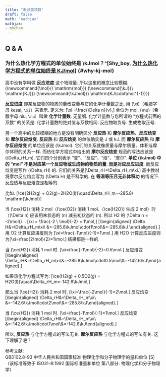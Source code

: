 ```yaml
---
title: "未归类项目"
draft: false
math: "mathjax"
mathjax:
- mhchem
---
```


## Q & A

### 为什么热化学方程式的单位始终是 \kJmol？^[Shy_boy, [为什么热化学方程式的单位始终是 KJ/mol](https://www.guokr.com/post/77804/)] {#why-kj-mol}

高中没有学叫做 **反应进度** 这个物理量. 所以这里的概念比较模糊. 
\(\newcommand{\mol}{\ \mathrm{mol}}\)
\(\newcommand{\kJ}{\ \mathrm{KJ}}\)
\(\newcommand{\kJmol}{\ \mathrm{KJ\cdot\mol^{-1}}}\)

**反应进度** 即某反应物的物质的量改变量与它的化学计量数之比, 用 \(\xi\)（希腊字母 kesai, `\xi`）来表示. 定义为: \[\xi =\frac{\Delta n}{ν},\] 单位为 mol. \(\nu\)（希腊字母 niu, `\nu`）叫做 **化学计量数**. 无量纲. 化学计量数与您所谓的 “方程式前面的系数” 的关系是: 化学计量数的绝对值与系数相同. 反应物取负号. 生成物取正号.

另一个高中的比较模糊的地方是没有明确区分 **反应热** 和 **摩尔反应热**、**反应焓变** 和 **摩尔反应焓变**.  **反应热** 和 **反应焓变** 的单位确实是 J 或 kJ. 而 **摩尔反应热** 和 **摩尔反应焓变** 的单位应该是 \(\kJmol\). 它们的关系就像质量与摩尔质量、体积与摩尔体积的关系一样. 而热化学方程式中给出的 **摩尔反应焓变** 规范的写法应该是\(\Delta_rH_m\). 它们四个分别表示 “变”、“反应”、“焓”、“摩尔”. **单位 \(\kJmol\) 中的 “mol” 不是对应某一个反应物或生成物的物质的量. 而是对应反应进度**. 而反应焓变是写作 \(\Delta_rH\) 的. 它们的关系是\[\Delta_rH=\Delta_rH_m\xi.\] 高中教材将摩尔反应焓变写为 \(\Delta H\) 是不科学的. 在 **等温等压且无非体积功** 的情况下. 反应热与反应焓变是相等的. 

比如. \[\ce{2H2(g) + O2(g)=2H2O(l)}\quad\Delta_rH_m=-285.8\ \mathrm{\kJmol}\]

当 \(\ce{H2}\) 消耗 2 mol（\(\ce{O2}\) 消耗 1 mol、\(\ce{H2O}\) 生成 2 mol）时（\(\Delta n\) 应该用末状态的 \(n\) 减去初状态的 \(n\). 所以 H2 的 \(\Delta n = -2\mol\)）. \[\xi = \frac{-2 \ \mol}{-2} = 1\mol,\]
\[\begin{aligned}
\Delta H&=\Delta_rH_m\xi\\
&=-285.8\kJmol\cdot1\mol\\&=-285.8\kJ
\end{aligned}.\]
用 O2 计算反应进度则为 \[\xi=\frac{-1\mol}{-1}=1\mol.\] 用 H2O 计算反应进度则为\[\xi=\frac{2\mol}{2}=1\mol.\] 结果都是一样的.

当 \(\ce{H2}\) 消耗 1 mol 时. \[\xi=\frac{-1\mol}{-2}=0.5\mol.\] 反应焓变\[\begin{aligned}
\Delta_rH&=\Delta_rH_m\xi\\&=-285.8\kJmol\cdot0.5\mol\\&=-142.6\kJ\end{aligned}.\]

如果热化学方程式写为: \[\ce{H2(g) + 0.5O2(g) = H2O(l)}\quad\Delta_rH_m=-142.6\kJmol,\]

那么当 \(\ce{H2}\) 消耗 2 mol 时. \[\xi=\frac{-2\mol}{-1}=2\mol.\] 反应焓变\[\begin{aligned}
\Delta_rH&=\Delta_rH_m\xi\\
&=-142.6\kJmol\cdot2\mol\\&=-285.8\kJ\end{aligned}.\]

当 \(\ce{H2}\) 消耗 1 mol 时. \[\xi=\frac{-1\mol}{-1}=1\mol.\] 反应焓变\[\begin{aligned}
\Delta_rH&=\Delta_rH_m\xi\\
&=-142.6\kJmol\cdot1\mol\\&=-142.6\kJ\end{aligned}.\]

所以, **反应热** 与化学方程式的写法无关. **摩尔反应热** 与化学方程式的写法有关. 这下理解了吧？

参考文献: \
GB3102.8-93 中华人民共和国国家标准 物理化学和分子物理学的量和单位 [S]（该标准等效于 ISO31-8:1992 国际标准量和单位 第八部分: 物理化学和分子物理学）
